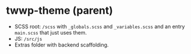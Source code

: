 # twwp-theme (parent)

- SCSS root: `/scss` with `_globals.scss` and `_variables.scss` and an entry `main.scss` that just uses them.
- JS: `/src/js`
- Extras folder with backend scaffolding.
